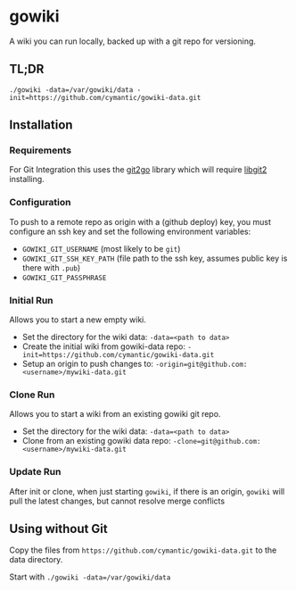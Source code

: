 # gowiki

A wiki you can run locally, backed up with a git repo for versioning.

## TL;DR

```
./gowiki -data=/var/gowiki/data -init=https://github.com/cymantic/gowiki-data.git
```

## Installation

### Requirements
For Git Integration this uses the [git2go][git2go] library which will require [libgit2][libgit2] installing.

### Configuration
To push to a remote repo as origin with a (github deploy) key, you must configure an ssh key and set the following environment variables:
  * `GOWIKI_GIT_USERNAME` (most likely to be `git`)
  * `GOWIKI_GIT_SSH_KEY_PATH` (file path to the ssh key, assumes public key is there with `.pub`)
  * `GOWIKI_GIT_PASSPHRASE` 

### Initial Run
Allows you to start a new empty wiki.

  * Set the directory for the wiki data: `-data=<path to data>`
  * Create the initial wiki from gowiki-data repo: `-init=https://github.com/cymantic/gowiki-data.git`
  * Setup an origin to push changes to: `-origin=git@github.com:<username>/mywiki-data.git`
  
### Clone Run
Allows you to start a wiki from an existing gowiki git repo.

  * Set the directory for the wiki data: `-data=<path to data>`
  * Clone from an existing gowiki data repo: `-clone=git@github.com:<username>/mywiki-data.git`
  
  
### Update Run
After init or clone, when just starting `gowiki`, if there is an origin, `gowiki` will pull the latest changes, but cannot resolve merge conflicts
  
## Using without Git
Copy the files from `https://github.com/cymantic/gowiki-data.git` to the data directory.

Start with `./gowiki -data=/var/gowiki/data`


[git2go]: https://github.com/libgit2/git2go
[libgit2]: https://libgit2.github.com/
